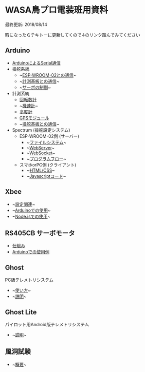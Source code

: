 # WASA鳥プロ電装班用資料

最終更新: 2018/08/14

暇になったらテキトーに更新してくので↓のリンク踏んでみてください

## Arduino
- [ArduinoによるSerial通信](Arduino/ArduinoによるSerial通信.md)
- 操舵系統
  - ~[ESP-WROOM-02との通信](./README.md)~
  - ~[計測基板との通信](./README.md)~
  - ~[サーボの制御](./README.md)~
- 計測系統
  - [回転数計](Arduino/回転数計.md)
  - ~[機速計](./README.md)~
  - [高度計](Arduino/高度計.md)
  - [GPSモジュール](Arduino/GPSモジュール.md)
  - ~[操舵基板との通信](./README.md)~
- Spectrum (操舵設定システム)
  - ESP-WROOM-02側 (サーバー)
    - ~[ファイルシステム](./README.md)~
    - ~[WebServer](./README.md)~
    - ~[WebSocket](./README.md)~
    - ~[プログラムフロー](./README.md)~
  - スマホorPC側 (クライアント)
    - ~[HTML/CSS](./README.md)~
    - ~[Javascriptコード](./README.md)~

## Xbee
- ~[設定関連](./README.md)~
- ~[Arduinoでの使用](./README.md)~
- ~[Node.jsでの使用](./README.md)~

## RS405CB サーボモータ
- [仕組み](RS405CB/仕組み.md)
- [Arduinoでの使用例](RS405CB/Arduinoでの使用例.md)

## Ghost
PC版テレメトリシステム
- ~[使い方](./README.md)~
- ~[説明](./README.md)~

## Ghost Lite
パイロット用Android版テレメトリシステム
- ~[説明](./README.md)~

## 風洞試験
- ~[概要](./README.md)~

